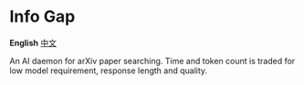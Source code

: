 # Info Gap

**English** [中文](README-zh.md)

An AI daemon for arXiv paper searching. Time and token count is traded for low model requirement, response length and quality.
